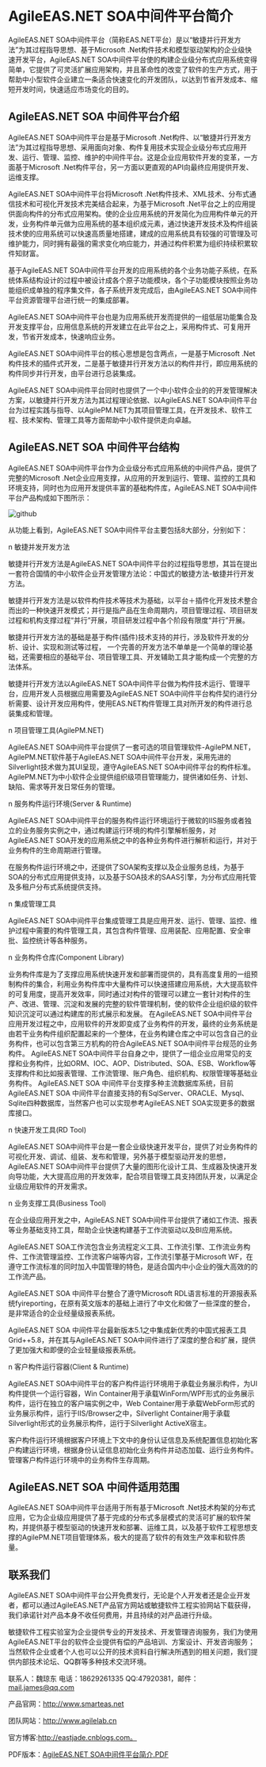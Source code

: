 AgileEAS.NET SOA中间件平台简介
=====
  AgileEAS.NET SOA中间件平台（简称EAS.NET平台）是以“敏捷并行开发方法”为其过程指导思想、基于Microsoft .Net构件技术和模型驱动架构的企业级快速开发平台，AgileEAS.NET SOA中间件平台使的构建企业级分布式应用系统变得简单，它提供了可灵活扩展应用架构，并且革命性的改变了软件的生产方式，用于帮助中小型软件企业建立一条适合快速变化的开发团队，以达到节省开发成本、缩短开发时间，快速适应市场变化的目的。

AgileEAS.NET SOA 中间件平台介绍
-----------------------------------
  AgileEAS.NET SOA中间件平台是基于Microsoft .Net构件、以“敏捷并行开发方法”为其过程指导思想、采用面向对象、构件复用技术实现企业级分布式应用开发、运行、管理、监控、维护的中间件平台。这是企业应用软件开发的变革，一方面基于Microsoft .Net构件平台，另一方面以更直观的API向最终应用提供开发、运维支撑。

  AgileEAS.NET SOA中间件平台将Microsoft .Net构件技术、XML技术、分布式通信技术和可视化开发技术完美结合起来，为基于Microsoft .Net平台之上的应用提供面向构件的分布式应用架构。使的企业应用系统的开发简化为应用构件单元的开发，业务构件单元做为应用系统的基本组织成元素，通过快速开发技术及构件组装技术使的应用系统可以快速高质量地搭建，建成的应用系统具有较强的可管理及可维护能力，同时拥有最强的需求变化响应能力，并通过构件积累为组织持续积累软件知财富。

  基于AgileEAS.NET SOA中间件平台开发的应用系统的各个业务功能子系统，在系统体系结构设计的过程中被设计成各个原子功能模块，各个子功能模块按照业务功能组织成单独的程序集文件，各子系统开发完成后，由AgileEAS.NET SOA中间件平台资源管理平台进行统一的集成部署。
  
  AgileEAS.NET SOA中间件平台也是为应用系统开发而提供的一组低层功能集合及开发支撑平台，应用信息系统的开发建立在此平台之上，采用构件式、可复用开发，节省开发成本，快速响应业务。
  
  AgileEAS.NET SOA中间件平台的核心思想是包含两点，一是基于Microsoft .Net构件技术的插件式开发，二是基于敏捷并行开发方法以的构件并行，即应用系统的构件同步并行开发，由平台进行总装集成。
  
  AgileEAS.NET SOA中间件平台同时也提供了一个中小软件企业的的开发管理解决方案，以敏捷并行开发方法为其过程理论依据、以AgileEAS.NET SOA中间件平台台为过程实践与指导、以AgilePM.NET为其项目管理工具，在开发技术、软件工程、技术架构、管理工具等方面帮助中小软件提供走向卓越。


AgileEAS.NET SOA 中间件平台结构
-----------------------------------
  AgileEAS.NET SOA中间件平台作为企业级分布式应用系统的中间件产品，提供了完整的Microsoft .Net企业应用支撑，从应用的开发到运行、管理、监控的工具和环境支持，同时也为应用开发提供丰富的基础构件库，AgileEAS.NET SOA中间件平台产品构成如下图所示：

![github](https://github.com/agilelab/eas/blob/master/documents/AgileEAS.NET.png "agileeas.net")  

从功能上看到，AgileEAS.NET SOA中间件平台主要包括8大部分，分别如下：

n 敏捷并发开发方法

  敏捷并行开发方法是AgileEAS.NET SOA中间件平台的过程指导思想，其旨在提出一套符合国情的中小软件企业开发管理方法论：中国式的敏捷方法-敏捷并行开发方法。

  敏捷并行开发方法是以软件构件技术等技术为基础，以平台＋插件化开发技术整合而出的一种快速开发模式；并行是指产品在生命周期内，项目管理过程、项目研发过程和机构支撑过程“并行”开展，项目研发过程中各个阶段有限度“并行”开展。

  敏捷并行开发方法的基础是基于构件(插件)技术支持的并行，涉及软件开发的分析、设计、实现和测试等过程， 一个完善的开发方法不单单是一个简单的理论基础，还需要相应的基础平台、项目管理工具、开发辅助工具才能构成一个完整的方法体系。

  敏捷并行开发方法以AgileEAS.NET SOA中间件平台做为构件技术运行、管理平台，应用开发人员根据应用需要及AgileEAS.NET SOA中间件平台构件契约进行分析需要、设计开发应用构件，使用EAS.NET构件管理工具对所开发的构件进行总装集成和管理。

n 项目管理工具(AgilePM.NET)

  AgileEAS.NET SOA中间件平台提供了一套可选的项目管理软件-AgilePM.NET，AgilePM.NET软件基于AgileEAS.NET SOA中间件平台开发，采用先进的Silverlight技术做为其UI呈现，遵守AgileEAS.NET SOA中间件平台的构件标准。AgilePM.NET为中小软件企业提供组织级项目管理能力，提供诸如任务、计划、缺陷、需求等开发日常任务的管理。

n 服务构件运行环境(Server & Runtime)

  AgileEAS.NET SOA中间件平台的服务构件运行环境运行于微软的IIS服务或者独立的业务服务实例之中，通过构建运行环境的构件引擎解析服务，对AgileEAS.NET SOA开发的应用系统之中的各种业务构件进行解析和运行，并对于业务构件的生命周期进行管理。

  在服务构件运行环境之中，还提供了SOA架构支撑以及企业服务总线，为基于SOA的分布式应用提供支持，以及基于SOA技术的SAAS引擎，为分布式应用托管及多租户分布式系统提供支持。

n 集成管理工具

  AgileEAS.NET SOA中间件平台集成管理工具是应用开发、运行、管理、监控、维护过程中需要的构件管理工具，其包含构件管理、应用装配、应用配置、安全审批、监控统计等各种服务。

n 业务构件仓库(Component Library)

  业务构件库是为了支撑应用系统快速开发和部署而提供的，具有高度复用的一组预制构件的集合，利用业务构件库中大量构件可以快速搭建应用系统，大大提高软件的可复用度，提高开发效率，同时通过对构件的管理可以建立一套针对构件的生产、改进、管理、沉淀和发展的完整的软件管理机制，使的软件企业组织级的软件知识沉淀可以通过构建库的形式展示和发展。
  在AgileEAS.NET SOA中间件平台应用开发过程之中，应用软件的开发即变成了业务构件的开发，最终的业务系统是由若干业务构件组织配置起来的一个整体，在业务构建仓库之中可以包含自己的业务构件，也可以包含第三方机构的符合AgileEAS.NET SOA中间件平台规范的业务构件。
AgileEAS.NET SOA中间件平台自身之中，提供了一组企业应用常见的支撑和业务构件，比如ORM、IOC、AOP、Distributed、SOA、ESB、Workflow等支撑构件和比如报表管理、工作流管理、账户角色、组织机构、权限管理等基础业务构件。
  AgileEAS.NET SOA 中间件平台支撑多种主流数据库系统，目前AgileEAS.NET SOA 中间件平台直接支持的有SqlServer、ORACLE、Mysql、Sqlite四种数据库，当然客户也可以实现参考AgileEAS.NET SOA实现更多的数据库接口。

n 快速开发工具(RD Tool)

  AgileEAS.NET SOA中间件平台是一套企业级快速开发平台，提供了对业务构件的可视化开发、调试、组装、发布和管理，另外基于模型驱动开发的思想，AgileEAS.NET SOA中间件平台提供了大量的图形化设计工具、生成器及快速开发向导功能，大大提高应用的开发效率，配合项目管理工具支持团队开发，以满足企业级应用软件的开发需求。

n 业务支撑工具(Business Tool)

  在企业级应用开发之中，AgileEAS.NET SOA中间件平台提供了诸如工作流、报表等业务基础支持工具，帮助企业快速构建基于工作流驱动以及BI应用系统。

  AgileEAS.NET SOA工作流包含业务流程定义工具、工作流引擎、工作流业务构件、工作流管理监控、工作流客户端等内容，工作流引擎基于Microsoft WF，在遵守工作流标准的同时加入中国管理的特色，是适合国内中小企业的强大高效的的工作流产品。

  AgileEAS.NET SOA 中间件平台整合了遵守Microsoft RDL语言标准的开源报表系统fyireporting，在原有英文版本的基础上进行了中文化和做了一些深度的整合，是非常适合的企业经量级报表系统。

  AgileEAS.NET SOA 中间件平台最新版本5.1之中集成新优秀的中国式报表工具Grid++5.8，并在其与AgileEAS.NET SOA中间件进行了深度的整合和扩展，提供了更加强大和即便的企业轻量级报表系统。

n 客户构件运行容器(Client & Runtime)

  AgileEAS.NET SOA中间件平台的客户构件运行环境用于承载业务展示构件，为UI构件提供一个运行容器，Win Container用于承载WinForm/WPF形式的业务展示构件，运行在独立的客户端实例之中，Web Container用于承载WebForm形式的业务展示构件，运行于IIS/Browser之中，Silverlight Container用于承载Silverlight形式的业务展示构件，运行于Silverlight ActiveX宿主。

  客户构件运行环境根据客户环境上下文中的身份认证信息及系统配置信息初始化客户构建运行环境，根据身份认证信息初始化业务构件并动态加载、运行业务构件。管理客户构件运行环境中的业务构件生存周期。

AgileEAS.NET SOA 中间件适用范围
-----------------------------------

  AgileEAS.NET SOA中间件平台适用于所有基于Microsoft .Net技术构架的分布式应用，它为企业级应用提供了基于完成的分布式多层模式的灵活可扩展的软件架构，并提供基于模型驱动的快速开发和部署、运维工具，以及基于软件工程思想支撑的AgilePM.NET项目管理体系，极大的提高了软件的有效生产效率和软件质量。

联系我们
-----------------------------------

AgileEAS.NET SOA中间件平台公开免费发行，无论是个人开发者还是企业开发者，都可以通过AgileEAS.NET产品官方网站或敏捷软件工程实验网站下载获得，我们承诺针对产品本身不收任何费用，并且持续的对产品进行升级。

敏捷软件工程实验室为企业提供专业的开发技术、开发管理咨询服务，我们为使用AgileEAS.NET平台的软件企业提供有偿的产品培训、方案设计、开发咨询服务；当然软件企业或者个人也可以公开的技术资料自行解决所遇到的相关问题，我们提供内部技术论坛、QQ群等多种技术交流环境。

联系人：魏琼东 电话：18629261335 QQ:47920381，邮件：mail.james@qq.com

产品官网：http://www.smarteas.net

团队网站：http://www.agilelab.cn

官方博客:http://eastjade.cnblogs.com。


PDF版本：[AgileEAS.NET SOA中间件平台简介.PDF](https://github.com/agilelab/eas/blob/master/documents/AgileEAS.NET%20SOA%E4%B8%AD%E9%97%B4%E4%BB%B6%E5%B9%B3%E5%8F%B0%E7%AE%80%E4%BB%8B.pdf)<br />   
